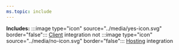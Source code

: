 ```yaml
---
ms.topic: include
---
```


**Includes:** :::image type="icon" source="../media/yes-icon.svg" border="false"::: [Client](../fundamentals/integrations-overview.md#client-integrations) integration not :::image type="icon" source="../media/no-icon.svg" border="false"::: [Hosting](../fundamentals/integrations-overview.md#hosting-integrations) integration
